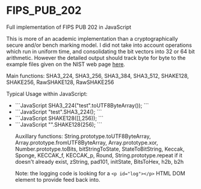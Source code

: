 # FIPS_PUB_202
Full implementation of FIPS PUB 202 in JavaScript

This is more of an academic implementation than a cryptographically secure and/or bench marking model. I did not take into account operations which run in uniform time, and consolidating the bit vectors into 32 or 64 bit arithmetic. However the detailed output should track byte for byte to the example files given on the NIST web page <a href="http://csrc.nist.gov/groups/ST/toolkit/examples.html#aHashing">here</a>.

Main functions: SHA3_224, SHA3_256, SHA3_384, SHA3_512, SHAKE128, SHAKE256, RawSHAKE128, RawSHAKE256

Typical Usage within JavaScript:
<ul><li>
```JavaScript 
SHA3_224("test".toUTF8ByteArray());
```
</li><li>
```JavaScript 
"test".SHA3_224();
```
</li><li>
```JavaScript 
SHAKE128([],256));
```
</li><li>
```JavaScript 
"".SHAKE128(256);
```
</li>

Auxillary functions: String.prototype.toUTF8ByteArray, Array.prototype.fromUTF8ByteArray, Array.prototype.xor, Number.prototype.toBits, bitStringToState, StateToBitString, Keccak, Sponge, KECCAK_f, KECCAK_p, Round, String.prototype.repeat if it doesn't already exist, zString, pad101, initState, BitsToHex, h2b, b2h

Note: the logging code is looking for a `<p id="log"></p>` HTML DOM element to provide feed back into.
